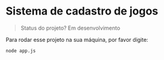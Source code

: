 <h1> Sistema de cadastro de jogos</h1>

> Status do projeto? Em desenvolvimento

Para rodar esse projeto na sua máquina, por favor digite:

```
node app.js
```
